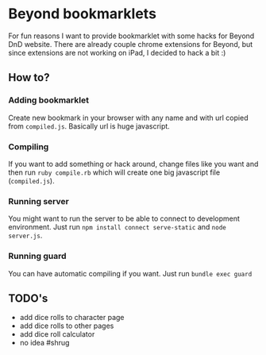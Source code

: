 # Beyond bookmarklets
For fun reasons I want to provide bookmarklet with some hacks for Beyond DnD website. There are already couple chrome extensions for Beyond, but since extensions are not working on iPad, I decided to hack a bit :)
## How to?
### Adding bookmarklet
Create new bookmark in your browser with any name and with url copied from `compiled.js`. Basically url is huge javascript.
### Compiling
If you want to add something or hack around, change files like you want and then run `ruby compile.rb` which will create one big javascript file (`compiled.js`).
### Running server
You might want to run the server to be able to connect to development environment. Just run `npm install connect serve-static` and `node server.js`.
### Running guard
You can have automatic compiling if you want. Just run `bundle exec guard`
## TODO's
- add dice rolls to character page
- add dice rolls to other pages
- add dice roll calculator
- no idea #shrug
